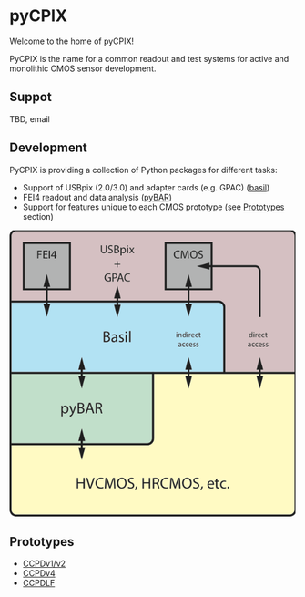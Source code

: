 # pyCPIX

Welcome to the home of pyCPIX!

PyCPIX is the name for a common readout and test systems for active and monolithic CMOS sensor development.

## Suppot

TBD, email

## Development

PyCPIX is providing a collection of Python packages for different tasks:
- Support of USBpix (2.0/3.0) and adapter cards (e.g. GPAC) ([basil](https://github.com/SiLab-Bonn/basil))
- FEI4 readout and data analysis ([pyBAR](https://github.com/SiLab-Bonn/pyBAR))
- Support for features unique to each CMOS prototype (see [Prototypes](#Prototypes) section)

![pyCPIX Structure](https://github.com/SiLab-Bonn/pyCPIX/blob/master/images/pyCPIX.png)

## Prototypes

- [CCPDv1/v2](https://silab-redmine.physik.uni-bonn.de/projects/hcmos)
- [CCPDv4](https://github.com/SiLab-Bonn/CCPDv4)
- [CCPDLF](https://silab-redmine.physik.uni-bonn.de/projects/ccpdlf)
